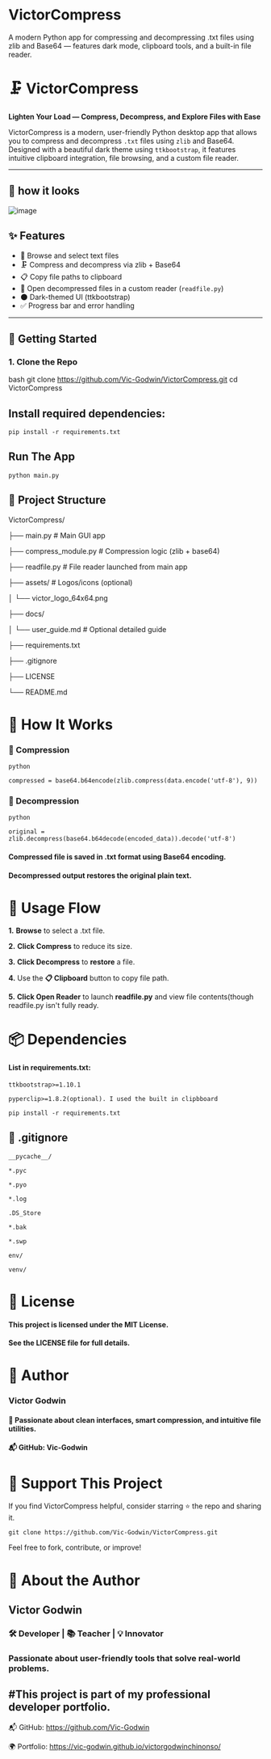 # VictorCompress
A modern Python app for compressing and decompressing .txt files using zlib and Base64 — features dark mode, clipboard tools, and a built-in file reader.

# 🗜️ VictorCompress

**Lighten Your Load — Compress, Decompress, and Explore Files with Ease**

VictorCompress is a modern, user-friendly Python desktop app that allows you to compress and decompress `.txt` files using `zlib` and Base64. Designed with a beautiful dark theme using `ttkbootstrap`, it features intuitive clipboard integration, file browsing, and a custom file reader.

---

## 📸 how it looks

![image](https://github.com/user-attachments/assets/05d1d282-3241-4b53-94f2-1c8554f5cb34)


## ✨ Features

- 📂 Browse and select text files
- 🗜️ Compress and decompress via zlib + Base64
- 📋 Copy file paths to clipboard
- 📖 Open decompressed files in a custom reader (`readfile.py`)
- 🌑 Dark-themed UI (ttkbootstrap)
- ✅ Progress bar and error handling

---

## 🚀 Getting Started

### 1. Clone the Repo

bash
git clone https://github.com/Vic-Godwin/VictorCompress.git
cd VictorCompress


## Install required dependencies:
```pip install -r requirements.txt```

## Run The App
```python main.py```



## 📁 Project Structure
VictorCompress/

├── main.py               # Main GUI app

├── compress_module.py    # Compression logic (zlib + base64)

├── readfile.py           # File reader launched from main app

├── assets/               # Logos/icons (optional)

│   └── victor_logo_64x64.png

├── docs/

│   └── user_guide.md     # Optional detailed guide

├── requirements.txt

├── .gitignore

├── LICENSE

└── README.md


# 🧪 How It Works
### 🔹 Compression
```python```

```compressed = base64.b64encode(zlib.compress(data.encode('utf-8'), 9))```

### 🔹 Decompression
```python```

```original = zlib.decompress(base64.b64decode(encoded_data)).decode('utf-8')```

#### Compressed file is saved in .txt format using Base64 encoding.

#### Decompressed output restores the original plain text.



# 🔑 Usage Flow
 **1.** **Browse** to select a .txt file.
 
 **2.** **Click Compress** to reduce its size.
 
 **3.** **Click Decompress** to **restore** a file.
 
 **4.** Use the **📋 Clipboard** button to copy file path.
 
 **5.** **Click Open Reader** to launch **readfile.py** and view file contents(though readfile.py isn't fully ready.



# 📦 Dependencies
#### List in requirements.txt:
```ttkbootstrap>=1.10.1```

```pyperclip>=1.8.2(optional). I used the built in clipbboard```

```pip install -r requirements.txt```




## 📝 .gitignore
```__pycache__/```

```*.pyc```

```*.pyo```

```*.log```

```.DS_Store```

```*.bak```

```*.swp```

```env/```

```venv/```



# 📘 License
#### This project is licensed under the MIT License.
#### See the **LICENSE** file for full details.



# 🙌 Author
### Victor Godwin
#### 🎯 Passionate about clean interfaces, smart compression, and intuitive file utilities.
#### 📬 GitHub: Vic-Godwin



# 🌟 Support This Project
If you find VictorCompress helpful, consider starring ⭐ the repo and sharing it.

```git clone https://github.com/Vic-Godwin/VictorCompress.git```

Feel free to fork, contribute, or improve!



# 🙌 About the Author
## Victor Godwin
### 🛠️ Developer | 📚 Teacher | 💡 Innovator

### Passionate about user-friendly tools that solve real-world problems.
## #This project is part of my professional developer portfolio.

📬 GitHub: https://github.com/Vic-Godwin

🌍 Portfolio: https://vic-godwin.github.io/victorgodwinchinonso/

